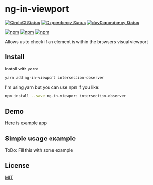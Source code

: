 # ng-in-viewport

<!-- Badges section here. -->
[![CircleCI Status][circle-ci-badge]][circle-ci-badge-url]
[![Dependency Status][david-badge]][david-badge-url]
[![devDependency Status][david-dev-badge]][david-dev-badge-url]

[![npm][npm-badge-version]][npm-badge-url]
[![npm][npm-badge-license]][npm-badge-url]
[![npm][npm-badge-downloads]][npm-badge-url]

Allows us to check if an element is within the browsers visual viewport

## Install

Install with yarn:

```sh
yarn add ng-in-viewport intersection-observer
```

I'm using yarn but you can use npm if you like:

```sh
npm install --save ng-in-viewport intersection-observer
```

## Demo

[Here](https://embed.plnkr.co/jJe2MTPKQ1avFxKhgBRb/) is example app

## Simple usage example

ToDo: Fill this with some example

## License

[MIT](https://github.com/k3nsei/angular2-in-viewport/blob/master/LICENSE)

[circle-ci-badge]: https://circleci.com/gh/k3nsei/ng-in-viewport/tree/develop.svg?style=shield&circle-token=1c961beeff7d2e03a4203efd1858081b9901caac
[circle-ci-badge-url]: https://circleci.com/gh/k3nsei/ng-in-viewport/tree/develop
[david-badge]: https://david-dm.org/k3nsei/ng-in-viewport.svg
[david-badge-url]: https://david-dm.org/k3nsei/ng-in-viewport
[david-dev-badge]: https://david-dm.org/k3nsei/ng-in-viewport/dev-status.svg
[david-dev-badge-url]: https://david-dm.org/k3nsei/ng-in-viewport?type=dev
[npm-badge-version]: https://img.shields.io/npm/v/ng-in-viewport.svg
[npm-badge-license]: https://img.shields.io/npm/l/ng-in-viewport.svg
[npm-badge-downloads]: https://img.shields.io/npm/dm/ng-in-viewport.svg
[npm-badge-url]: https://www.npmjs.com/package/ng-in-viewport
